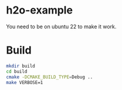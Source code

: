 # h2o-example

You need to be on ubuntu 22 to make it work.


# Build

```sh
mkdir build
cd build
cmake -DCMAKE_BUILD_TYPE=Debug ..
make VERBOSE=1
```
